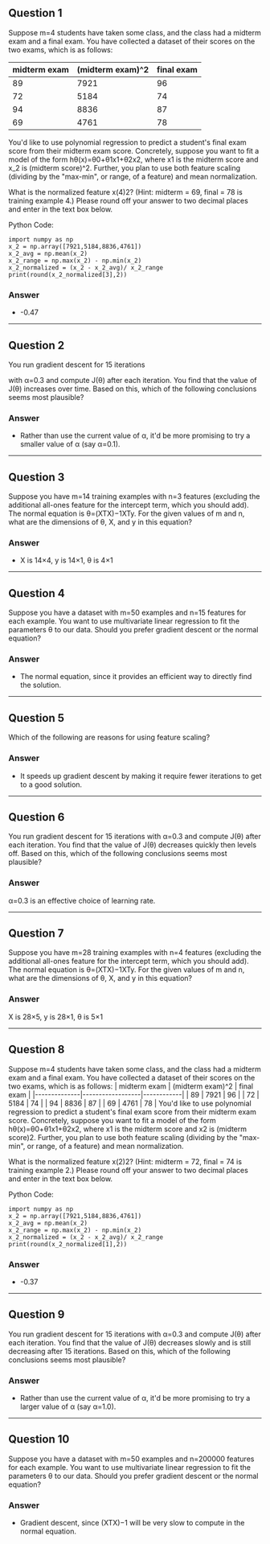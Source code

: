 ## Question 1
Suppose m=4 students have taken some class, and the class had a midterm exam and a final exam. You have collected a dataset of their scores on the two exams, which is as follows:

| midterm exam | (midterm exam)^2 | final exam |
|--------------|------------------|------------|
| 89           | 7921             | 96         |
| 72           | 5184             | 74         |
| 94           | 8836             | 87         |
| 69           | 4761             | 78         |

You'd like to use polynomial regression to predict a student's final exam score from their midterm exam score. Concretely, suppose you want to fit a model of the form hθ(x)=θ0+θ1x1+θ2x2, where x1 is the midterm score and x_2 is (midterm score)^2. Further, you plan to use both feature scaling (dividing by the "max-min", or range, of a feature) and mean normalization.

What is the normalized feature x(4)2? (Hint: midterm = 69, final = 78 is training example 4.) Please round off your answer to two decimal places and enter in the text box below.

Python Code:
```
import numpy as np
x_2 = np.array([7921,5184,8836,4761])
x_2_avg = np.mean(x_2)
x_2_range = np.max(x_2) - np.min(x_2)
x_2_normalized = (x_2 - x_2_avg)/ x_2_range
print(round(x_2_normalized[3],2))
```
### Answer
* -0.47

---

## Question 2
You run gradient descent for 15 iterations

with α=0.3 and compute J(θ) after each iteration. You find that the value of J(θ) increases over time. Based on this, which of the following conclusions seems most plausible?
### Answer
* Rather than use the current value of α, it'd be more promising to try a smaller value of α (say α=0.1).

---

## Question 3
Suppose you have m=14 training examples with n=3 features (excluding the additional all-ones feature for the intercept term, which you should add). The normal equation is θ=(XTX)−1XTy. For the given values of m and n, what are the dimensions of θ, X, and y in this equation?
### Answer
* X is 14×4, y is 14×1, θ is 4×1

---

## Question 4
Suppose you have a dataset with m=50 examples and n=15 features for each example. You want to use multivariate linear regression to fit the parameters θ to our data. Should you prefer gradient descent or the normal equation?
### Answer
* The normal equation, since it provides an efficient way to directly find the solution.

---

## Question 5
Which of the following are reasons for using feature scaling?
### Answer
* It speeds up gradient descent by making it require fewer iterations to get to a good solution.

---

## Question 6
You run gradient descent for 15 iterations with α=0.3 and compute J(θ) after each iteration. You find that the value of J(θ) decreases quickly then levels off. Based on this, which of the following conclusions seems most plausible?
### Answer
α=0.3 is an effective choice of learning rate.

---

## Question 7
Suppose you have m=28 training examples with n=4 features (excluding the additional all-ones feature for the intercept term, which you should add). The normal equation is θ=(XTX)−1XTy. For the given values of m and n, what are the dimensions of θ, X, and y in this equation?
### Answer
X is 28×5, y is 28×1, θ is 5×1

---

## Question 8
Suppose m=4 students have taken some class, and the class had a midterm exam and a final exam. You have collected a dataset of their scores on the two exams, which is as follows:
| midterm exam | (midterm exam)^2 | final exam |
|--------------|------------------|------------|
| 89           | 7921             | 96         |
| 72           | 5184             | 74         |
| 94           | 8836             | 87         |
| 69           | 4761             | 78         |
You'd like to use polynomial regression to predict a student's final exam score from their midterm exam score. Concretely, suppose you want to fit a model of the form hθ(x)=θ0+θ1x1+θ2x2, where x1 is the midterm score and x2 is (midterm score)2. Further, you plan to use both feature scaling (dividing by the "max-min", or range, of a feature) and mean normalization.

What is the normalized feature x(2)2? (Hint: midterm = 72, final = 74 is training example 2.) Please round off your answer to two decimal places and enter in the text box below.

Python Code:
```
import numpy as np
x_2 = np.array([7921,5184,8836,4761])
x_2_avg = np.mean(x_2)
x_2_range = np.max(x_2) - np.min(x_2)
x_2_normalized = (x_2 - x_2_avg)/ x_2_range
print(round(x_2_normalized[1],2))
```
### Answer
* -0.37

---

## Question 9
You run gradient descent for 15 iterations with α=0.3 and compute J(θ) after each iteration. You find that the value of J(θ) decreases slowly and is still decreasing after 15 iterations. Based on this, which of the following conclusions seems most plausible?
### Answer
* Rather than use the current value of α, it'd be more promising to try a larger value of α (say α=1.0).

---

## Question 10
Suppose you have a dataset with m=50 examples and n=200000 features for each example. You want to use multivariate linear regression to fit the parameters θ to our data. Should you prefer gradient descent or the normal equation?
### Answer
* Gradient descent, since (XTX)−1 will be very slow to compute in the normal equation.
